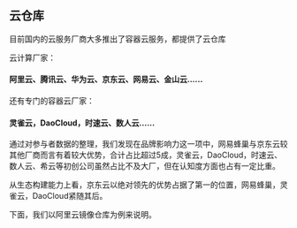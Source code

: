## 云仓库

目前国内的云服务厂商大多推出了容器云服务，都提供了云仓库

云计算厂家：

#### 阿里云、腾讯云、华为云、京东云、网易云、金山云......

还有专门的容器云厂家：

#### 灵雀云，DaoCloud，时速云、数人云......

通过对参与者数据的整理，我们发现在品牌影响力这一项中，网易蜂巢与京东云较其他厂商而言有着较大优势，合计占比超过5成，灵雀云，DaoCloud，时速云、数人云、希云等初创公司虽然占比不及大厂，但在认知度方面也占有一定比重。

从生态构建能力上看，京东云以绝对领先的优势占据了第一的位置，网易蜂巢，灵雀云，DaoCloud紧随其后。

下面，我们以阿里云镜像仓库为例来说明。

